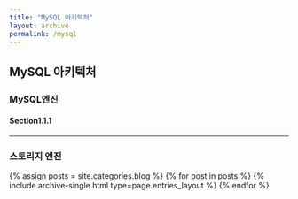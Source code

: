 ```yaml
---
title: "MySQL 아키텍처"
layout: archive
permalink: /mysql
---
```





## MySQL 아키텍처
### MySQL엔진
#### Section1.1.1
---
### 스토리지 엔진


{% assign posts = site.categories.blog %}
{% for post in posts %} {% include archive-single.html type=page.entries_layout %} {% endfor %}
